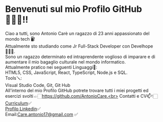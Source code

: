 # Benvenuti sul mio Profilo GitHub🙋🏻‍♂️!!
Ciao a tutti, sono Antonio Carè un ragazzo di 23 anni appassionato del mondo tech 🖥️! <br>
Attualmente sto studiando come Jr Full-Stack Developer con Develhope 👨🏻‍💻. <br>
Sono un ragazzo determinato ed intraprendente voglioso di imparare e di aumentare il mio bagaglio culturale nel mondo informatico. <br>
Attualmente pratico nei seguenti Linguaggi🧰:<br>
HTML5, CSS, JavaScript, React, TypeScript, Node.js e SQL.<br>
Tools🪛:<br>
Visual Studio Code, Git, Git Hub<br>
All'interno del mio Profilo GitHub potrete trovare tutti i miei progetti ed esercizi svolti 👉🏻https://github.com/AntonioCare.<br>
Contatti e CV📫👇🏻<br>
<a href="https://drive.google.com/drive/folders/18Cu-_yekUJSxeD_SvSv0lmQkOwLQu30Q?usp=sharing">Curriculum</a>✅ <br>
<a href="www.linkedin.com/in/antonio-carè-1b1844337">Profilo Linkedin</a>✅<br>
Email:Care.antonio17@gmail.com ✅<br>
